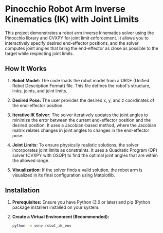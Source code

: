 # Pinocchio Robot Arm Inverse Kinematics (IK) with Joint Limits

This project demonstrates a robot arm inverse kinematics solver using the Pinocchio library and CVXPY for joint limit enforcement. It allows you to interactively specify desired end-effector positions, and the solver computes joint angles that bring the end-effector as close as possible to the target while respecting joint limits.

## How It Works

1. **Robot Model:** The code loads the robot model from a URDF (Unified Robot Description Format) file. This file defines the robot's structure, links, joints, and joint limits.

2. **Desired Pose:** The user provides the desired x, y, and z coordinates of the end-effector position.

3. **Iterative IK Solver:** The solver iteratively updates the joint angles to minimize the error between the current end-effector position and the desired position. It uses a Jacobian-based method, where the Jacobian matrix relates changes in joint angles to changes in the end-effector pose.

4. **Joint Limits:** To ensure physically realistic solutions, the solver incorporates joint limits as constraints. It uses a Quadratic Program (QP) solver (CVXPY with OSQP) to find the optimal joint angles that are within the allowed range.

5. **Visualization:** If the solver finds a valid solution, the robot arm is visualized in its final configuration using Matplotlib.

## Installation

1. **Prerequisites:** Ensure you have Python (3.6 or later) and pip (Python package installer) installed on your system.

2. **Create a Virtual Environment (Recommended):**
   ```bash
   python -m venv robot_ik_env 
